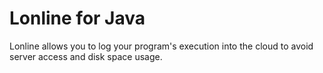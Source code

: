 # Lonline for Java
Lonline allows you to log your program's execution into the cloud to avoid server access and disk space usage.
